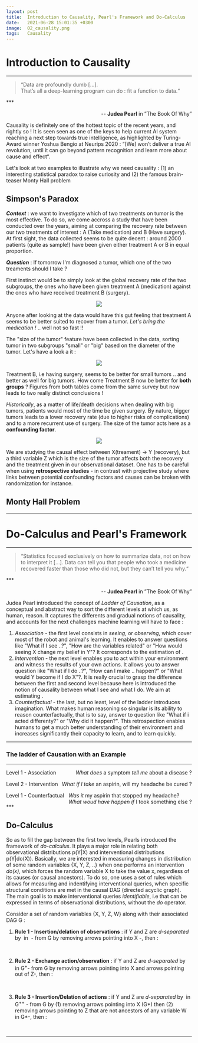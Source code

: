 ```yaml
---
layout: post
title:  Introduction to Causality, Pearl's Framework and Do-Calculus
date:   2021-06-28 15:01:35 +0300
image:  02_causality.png
tags:   Causality
---
```


# Introduction to Causality

*** 
<blockquote>
    <p>“Data are profoundly dumb [...]. <br>
    That’s all a deep-learning program can do : fit a
function to data.“
    </p>
</blockquote>
*** 

<p style="text-align:right;">-- <strong>Judea Pearl</strong> in ”The Book Of Why”</p>

Causality is definitely one of the hottest topic of the recent years, and rightly so ! It is seen seen as one of the keys to help current AI system reaching a next step towards true intelligence,   as highlighted by Turing-Award winner Yoshua Bengio at Neurips 2020 : “[We] won’t deliver a true AI revolution, until it can go beyond pattern recognition and learn more about cause and effect“.<br>

Let's look at two examples to illustrate why we need causality : (1) an interesting statistical paradox to raise curiosity and (2) the famous brain-teaser Monty Hall problem

## Simpson's Paradox

<b><i>Context</i></b> : we want to investigate which of two treatments on tumor is the most effective. To do so, we come accross a study that have been conducted over the years, aiming at comparing the recovery rate between our two treatments of interest : A (Take medication) and B (Have surgery). At first sight, the data collected seems to be quite decent : around 2000 patients (quite as sample!) have been given either treatment A or B  in equal proportion. <br>

<b><i>Question</i></b> : If tomorrow I'm diagnosed a tumor, which one of the two treaments should I take ?<br>

First instinct would be to simply look at the global recovery rate of the two subgroups, the ones who have been given treatment A (medication) against the ones who have received treatment B (surgery). 

<p style="text-align:center;"><img style="max-width: 25%; height: auto"  src="/blog/images/simpson1.png" /></p>

Anyone after looking at the data would have this gut feeling that treatment A seems to be better suited to recover from a tumor. <i>Let's bring the medication !</i> .. well not so fast !!

The "size of the tumor" feature have been collected in the data, sorting tumor in two subgroups "small" or "big" based on the diameter of the tumor. Let's have a look a it :

<p style="text-align:center;"><img style="max-width: 45%; height: auto" src="/blog/images/simpson2.png" /></p>

Treatment B, i.e having surgery, seems to be better for small tumors .. and better as well for big tumors. How come Treatment B now be better for <b>both groups</b> ? Figures from both tables come from the same survey but now leads to two really distinct conclusions !<br>

<i>Historically</i>, as a matter of life/death decisions when dealing with big tumors, patients would most of the time be given surgery. By nature, bigger tumors leads to a lower recovery rate (due to higher risks of complications) and to a more recurrent use of surgery. The size of the tumor acts here as a <b>confounding factor</b>.<br>

<p style="text-align:center;"><img style="max-width: 60%; height: auto" src="/blog/images/simpson3.png" /></p>


We are studying the causal effect between X(treament) → Y (recovery), but a third variable Z which is the size of the tumor affects both the recovery and the treatment given in our observational dataset. One has to be careful when using <b>retrospective studies</b> - in contrast with projective study where links between potential confounding factors and causes can be broken with randomization for instance. 

## Monty Hall Problem


***

# Do-Calculus and Pearl's Framework

*** 

<blockquote>
    <p>“Statistics focused exclusively on how to summarize data, not on how to interpret it [...]. Data can tell you that people who took a medicine recovered faster than those who did not, but they can’t tell you why.“
    </p>
</blockquote>
*** 

<p style="text-align:right;">-- <strong>Judea Pearl</strong> in ”The Book Of Why”</p>

Judea Pearl introduced the concept of <i>Ladder of Causation</i>, as a conceptual and abstract way to sort the different levels at which us, as human, reason. It captures the differents and gradual notions of causality, and accounts for the next challenges machine learning will have to face :
<ol>
  <li> <i>Association</i> - the first level consists in <i>seeing</i>, or <i>observing</i>, which cover most of the robot and animal's  learning. It enables to answer questions like "What if I see ..?", "How are the variables related" or "How would seeing X change my belief in Y"? It corresponds to the estimation of <math>p(Y|X)</math>. </li>
  <li> <i>Intervention</i> - the next level enables you to act within your environment and witness the results of your own actions. It allows you to answer question like "What if I do ..?", "How can I make .. happen?" or "What would Y become if I do X"?. It is really crucial to grasp the difference between the first and second level because here is introduced the notion of causality between what I see and what I do. We aim at estimating <math>p(Y|do(X))</math>. </li>
  <li> <i>Counterfactual</i> - the last, but no least, level of the ladder introduces imagination. What makes human reasoning so singular is its ability to reason counterfactually, that is to say, answer to question like "What if i acted differenty?" or "Why did it happen?". This retrospection enables humans to get a much better understanding of their environment and increases significantly their capacity to learn, and to learn quickly.</li>
</ol>

*** 

### The ladder of Causation with an Example

***

<p style="text-align:left;">
    Level 1 - Association 
    <span style="float:right;">
        <i>What does</i> a symptom <i>tell me</i> about a disease ?
    </span>
</p>
<p style="text-align:left;">
    Level 2 - Intervention 
    <span style="float:right;">
        <i>What if I take</i> an aspirin, will my headache be cured ?
    </span>
</p>
<p style="text-align:left;">
    Level 1 - Counterfactual 
    <span style="float:right;">
        <i>Was it</i> my aspirin that stopped my headache?
        <br>
        <i>What woud have happen if</i> I took something else ?
    </span>
</p>
***

## Do-Calculus

<p>So as to fill the gap between the first two levels, Pearls introduced the framework of <i>do-calculus</i>. It plays a major role in relating both observational distributions p(Y|X) and interventional distributions p(Y|do(X)). Basically, we are interested in measuring changes in distribution of some random variables {X, Y, Z, ..} when one performs an intervention <i>do(x)</i>, which forces the random variable X to take the value x, regardless of its causes (or causal ancestors). To do so, one uses a set of rules which allows for measuring and indentifying interventional queries, when specific structural conditions are met in the causal DAG (directed acyclic graph). The main goal is to make interventional queries <i>identifiable</i>, i.e that can be expressed in terms of observational distributions, without the <i>do</i> operator.</p>

Consider a set of random variables {X, Y, Z, W} along with their associated DAG G : 
<ol>
  <li><strong>Rule 1 - Insertion/delation of observations</strong> : if Y and Z are <i>d-separated</i> by <math>X U W</math> in <math>G*</math> - from G by removing arrows pointing into X -, then :  <br>

  <br>
  <p style="text-align:center;"><math>P(Y | do(x), Z, W) = p(Y | do(x), W)</math></p>
</li>
  <li><strong>Rule 2 - Exchange action/observation</strong> : if Y and Z are <i>d-separated</i> by <math>X U W </math> in G<sup>+</sup>- from G by removing arrows pointing into X and arrows pointing out of Z-, then : <br>

  <br>
  <p style="text-align:center;"><math>P(Y | do(x), do(Z), W) = p(Y | do(x), Z,W)</math></p>
  </li>
  <li><strong>Rule 3 - Insertion/Delation of actions</strong> : if Y and Z are <i>d-separated</i> by <math>X \U W</math> in G<sup>++</sup> - from G by (1) removing arrows pointing into X (G*) then (2) removing arrows pointing to Z that are not ancestors of any variable W in G*-, then :<br>

  <br>
  <p style="text-align:center;"><math>P(Y | do(x), do(Z), W) = p(Y | do(x), W)</math></p></li>
</ol>

***

<br>
<br>
